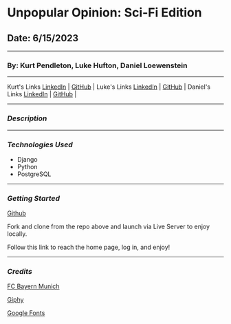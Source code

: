 # Unpopular Opinion: Sci-Fi Edition

## Date: 6/15/2023

---

### By: Kurt Pendleton, Luke Hufton, Daniel Loewenstein

---

Kurt's Links [LinkedIn](https://www.linkedin.com/in/kurt-pendleton-20b936269/) | [GitHub](https://github.com/kujo8p) |
Luke's Links [LinkedIn](https://www.linkedin.com/in/kurt-pendleton-20b936269/) | [GitHub](https://github.com/kujo8p) |
Daniel's Links [LinkedIn](https://www.linkedin.com/in/kurt-pendleton-20b936269/) | [GitHub](https://github.com/kujo8p) |

---

### _Description_



---

### _Technologies Used_

- Django
- Python
- PostgreSQL

---

### _Getting Started_

[Github](https://github.com/kujo8p/unpopular-opinion)

Fork and clone from the repo above and launch via Live Server to enjoy locally.



Follow this link to reach the home page, log in, and enjoy!

---

### _Credits_

[FC Bayern Munich](https://fcbayern.com/en)

[Giphy](https://giphy.com/fcbayern)

[Google Fonts](https://fonts.google.com/)
